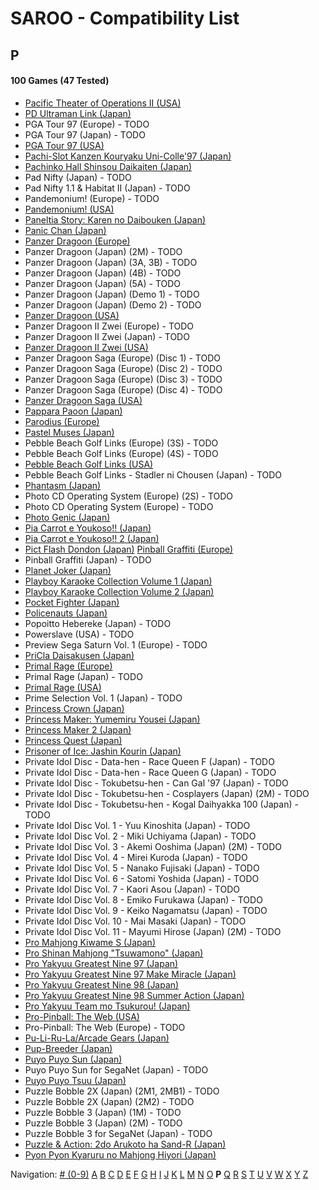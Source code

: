 # SAROO - Compatibility List

## P

#### 100 Games (47 Tested)

- [Pacific Theater of Operations II (USA)](../../../Regions/Retails/USA/T-7604H/01/README.md)
- [PD Ultraman Link (Japan)](../../../Regions/Retails/Japan/T-13304G/01/README.md)
- PGA Tour 97 (Europe) - TODO
- PGA Tour 97 (Japan) - TODO
- [PGA Tour 97 (USA)](../../../Regions/Retails/USA/T-5011H/01/README.md)
- [Pachi-Slot Kanzen Kouryaku Uni-Colle'97 (Japan)](../../../Regions/Retails/Japan/T-36501G/01/README.md)
- [Pachinko Hall Shinsou Daikaiten (Japan)](../../../Regions/Retails/Japan/T-37501G/01/README.md)
- Pad Nifty (Japan) - TODO
- Pad Nifty 1.1 & Habitat II (Japan) - TODO
- Pandemonium! (Europe) - TODO
- [Pandemonium! (USA)](../../../Regions/Retails/USA/T-15914H/01/README.md)
- [Paneltia Story: Karen no Daibouken (Japan)](../../../Regions/Retails/Japan/T-21510G/01/README.md)
- [Panic Chan (Japan)](../../../Regions/Retails/Japan/T-15010G/01/README.md)
- [Panzer Dragoon (Europe)](../../../Regions/Retails/Europe/MK-81009/01/README.md)
- Panzer Dragoon (Japan) (2M) - TODO
- Panzer Dragoon (Japan) (3A, 3B) - TODO
- Panzer Dragoon (Japan) (4B) - TODO
- Panzer Dragoon (Japan) (5A) - TODO
- Panzer Dragoon (Japan) (Demo 1) - TODO
- Panzer Dragoon (Japan) (Demo 2) - TODO
- [Panzer Dragoon (USA)](../../../Regions/Retails/USA/MK-81009/01/README.md)
- Panzer Dragoon II Zwei (Europe) - TODO
- Panzer Dragoon II Zwei (Japan) - TODO
- [Panzer Dragoon II Zwei (USA)](../../../Regions/Retails/USA/MK-81022/01/README.md)
- Panzer Dragoon Saga (Europe) (Disc 1) - TODO
- Panzer Dragoon Saga (Europe) (Disc 2) - TODO
- Panzer Dragoon Saga (Europe) (Disc 3) - TODO
- Panzer Dragoon Saga (Europe) (Disc 4) - TODO
- [Panzer Dragoon Saga (USA)](../../../Regions/Retails/USA/MK-81307/01/README.md)
- [Pappara Paoon (Japan)](../../../Regions/Retails/Japan/23201G/01/README.md)
- [Parodius (Europe)](../../../Regions/Retails/Europe/T-9501H-50/01/README.md)
- [Pastel Muses (Japan)](../../../Regions/Retails/Japan/T-30602G/01/README.md)
- Pebble Beach Golf Links (Europe) (3S) - TODO
- Pebble Beach Golf Links (Europe) (4S) - TODO
- [Pebble Beach Golf Links (USA)](../../../Regions/Retails/USA/MK-81101/01/README.md)
- Pebble Beach Golf Links - Stadler ni Chousen (Japan) - TODO
- [Phantasm (Japan)](../../../Regions/Retails/Japan/T-36001G/01/README.md)
- Photo CD Operating System (Europe) (2S) - TODO
- Photo CD Operating System (Europe) - TODO
- [Photo Genic (Japan)](../../../Regions/Retails/Japan/T-1524G/01/README.md)
- [Pia Carrot e Youkoso!! (Japan)](../../../Regions/Retails/Japan/T-19708G/01/README.md)
- [Pia Carrot e Youkoso!! 2 (Japan)](../../../Regions/Retails/Japan/T-20114G/01/README.md)
- [Pict Flash Dondon (Japan)](../../../Regions/Retails/Japan/T-17811G/01/README.md)
  [Pinball Graffiti (Europe)](../../../Regions/Retails/Europe/T-6011H-50/01/README.md)
- Pinball Graffiti (Japan) - TODO
- [Planet Joker (Japan)](../../../Regions/Retails/Japan/T-18711G/01/README.md)
- [Playboy Karaoke Collection Volume 1 (Japan)](../../../Regions/Retails/Japan/T-2305G/01/README.md)
- [Playboy Karaoke Collection Volume 2 (Japan)](../../../Regions/Retails/Japan/T-2304G/01/README.md)
- [Pocket Fighter (Japan)](../../../Regions/Retails/Japan/T-1230G/01/README.md)
- [Policenauts (Japan)](../../../Regions/Retails/Japan/T-9510G/01/README.md)
- Popoitto Hebereke (Japan) - TODO
- Powerslave (USA) - TODO
- Preview Sega Saturn Vol. 1 (Europe) - TODO
- [PriCla Daisakusen (Japan)](../../../Regions/Retails/Japan/T-14409G/01/README.md)
- [Primal Rage (Europe)](../../../Regions/Retails/Europe/T-4802H-50/01/README.md)
- Primal Rage (Japan) - TODO
- [Primal Rage (USA)](../../../Regions/Retails/USA/T-4802H/01/README.md)
- Prime Selection Vol. 1 (Japan) - TODO
- [Princess Crown (Japan)](../../../Regions/Retails/Japan/T-14418G/01/README.md)
- [Princess Maker: Yumemiru Yousei (Japan)](../../../Regions/Retails/Japan/T-35101G/01/README.md)
- [Princess Maker 2 (Japan)](../../../Regions/Retails/Japan/T-5201G/01/README.md)
- [Princess Quest (Japan)](../../../Regions/Retails/Japan/T-24604G/01/README.md)
- [Prisoner of Ice: Jashin Kourin (Japan)](../../../Regions/Retails/Japan/T-26112G/01/README.md)
- Private Idol Disc - Data-hen - Race Queen F (Japan) - TODO
- Private Idol Disc - Data-hen - Race Queen G (Japan) - TODO
- Private Idol Disc - Tokubetsu-hen - Can Gal '97 (Japan) - TODO
- Private Idol Disc - Tokubetsu-hen - Cosplayers (Japan) (2M) - TODO
- Private Idol Disc - Tokubetsu-hen - Kogal Daihyakka 100 (Japan) - TODO
- Private Idol Disc Vol. 1 - Yuu Kinoshita (Japan) - TODO
- Private Idol Disc Vol. 2 - Miki Uchiyama (Japan) - TODO
- Private Idol Disc Vol. 3 - Akemi Ooshima (Japan) (2M) - TODO
- Private Idol Disc Vol. 4 - Mirei Kuroda (Japan) - TODO
- Private Idol Disc Vol. 5 - Nanako Fujisaki (Japan) - TODO
- Private Idol Disc Vol. 6 - Satomi Yoshida (Japan) - TODO
- Private Idol Disc Vol. 7 - Kaori Asou (Japan) - TODO
- Private Idol Disc Vol. 8 - Emiko Furukawa (Japan) - TODO
- Private Idol Disc Vol. 9 - Keiko Nagamatsu (Japan) - TODO
- Private Idol Disc Vol. 10 - Mai Masaki (Japan) - TODO
- Private Idol Disc Vol. 11 - Mayumi Hirose (Japan) (2M) - TODO
- [Pro Mahjong Kiwame S (Japan)](../../../Regions/Retails/Japan/T-16801G/01/README.md)
- [Pro Shinan Mahjong "Tsuwamono" (Japan)](../../../Regions/Retails/Japan/T-38501G/01/README.md)
- [Pro Yakyuu Greatest Nine 97 (Japan)](../../../Regions/Retails/Japan/GS-9139/01/README.md)
- [Pro Yakyuu Greatest Nine 97 Make Miracle (Japan)](../../../Regions/Retails/Japan/GS-9171/01/README.md)
- [Pro Yakyuu Greatest Nine 98 (Japan)](../../../Regions/Retails/Japan/GS-9185/01/README.md)
- [Pro Yakyuu Greatest Nine 98 Summer Action (Japan)](../../../Regions/Retails/Japan/GS-9202/01/README.md)
- [Pro Yakyuu Team mo Tsukurou! (Japan)](../../../Regions/Retails/Japan/GS-9165/01/README.md)
- [Pro-Pinball: The Web (USA)](../../../Regions/Retails/USA/T-12520H/01/README.md)
- Pro-Pinball: The Web (Europe) - TODO
- [Pu-Li-Ru-La/Arcade Gears (Japan)](../../../Regions/Retails/Japan/T-26106G/01/README.md)
- [Pup-Breeder (Japan)](../../../Regions/Retails/Japan/T-29301G/01/README.md)
- [Puyo Puyo Sun (Japan)](../../../Regions/Retails/Japan/T-6603G/01/README.md)
- Puyo Puyo Sun for SegaNet (Japan) - TODO
- [Puyo Puyo Tsuu (Japan)](../../../Regions/Retails/Japan/T-6601G/01/README.md)
- Puzzle Bobble 2X (Japan) (2M1, 2MB1) - TODO
- Puzzle Bobble 2X (Japan) (2M2) - TODO
- Puzzle Bobble 3 (Japan) (1M) - TODO
- Puzzle Bobble 3 (Japan) (2M) - TODO
- Puzzle Bobble 3 for SegaNet (Japan) - TODO
- [Puzzle & Action: 2do Arukoto ha Sand-R (Japan)](../../../Regions/Retails/Japan/T-6802G/01/README.md)
- [Pyon Pyon Kyaruru no Mahjong Hiyori (Japan)](../../../Regions/Retails/Japan/T-31101G/01/README.md)

Navigation:
[# (0-9)](./09.md) [A](./A.md) [B](./B.md) [C](./C.md) [D](./D.md) [E](./E.md) [F](./F.md) [G](./G.md) [H](./H.md) [I](./I.md) [J](./J.md) [K](./K.md) [L](./L.md) [M](./M.md) [N](./N.md) [O](./O.md) **P** [Q](./Q.md) [R](./R.md) [S](./S.md) [T](./T.md) [U](./U.md) [V](./V.md) [W](./W.md) [X](./X.md) [Y](./Y.md) [Z](./Z.md)
